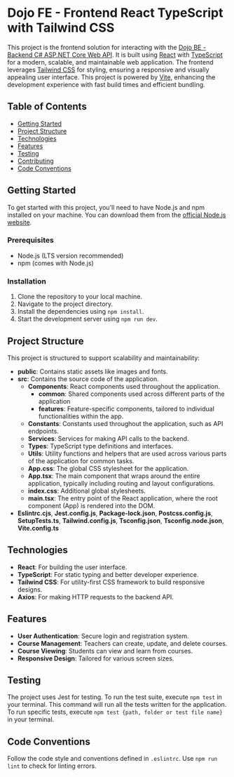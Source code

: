 # Dojo FE - Frontend React TypeScript with Tailwind CSS

This project is the frontend solution for interacting with the
[Dojo BE - Backend C# ASP.NET Core Web API](https://github.com/InFiNet-Code-AB/Dojo-BE). It is built using
[React](https://react.dev/) with [TypeScript](https://www.typescriptlang.org/) for a modern, scalable, and maintainable
web application. The frontend leverages [Tailwind CSS](https://tailwindcss.com/) for styling, ensuring a responsive
and visually appealing user interface. This project is powered by [Vite](https://vitejs.dev/), enhancing the development
experience with fast build times and efficient bundling.

## Table of Contents

- [Getting Started](#getting-started)
- [Project Structure](#project-structure)
- [Technologies](#technologies)
- [Features](#features)
- [Testing](#testing)
- [Contributing](#contributing)
- [Code Conventions](#code-conventions)

## Getting Started

To get started with this project, you'll need to have Node.js and npm installed on your machine. You can download them
from the [official Node.js website](https://nodejs.org/).

### Prerequisites

- Node.js (LTS version recommended)
- npm (comes with Node.js)

### Installation

1. Clone the repository to your local machine.
2. Navigate to the project directory.
3. Install the dependencies using `npm install`.
4. Start the development server using `npm run dev`.

## Project Structure

This project is structured to support scalability and maintainability:

- **public**: Contains static assets like images and fonts.
- **src**: Contains the source code of the application.
  - **Components**: React components used throughout the application.
    - **common**: Shared components used across different parts of the application
    - **features**: Feature-specific components, tailored to individual functionalities within the app.
  - **Constants**: Constants used throughout the application, such as API endpoints.
  - **Services**: Services for making API calls to the backend.
  - **Types**: TypeScript type definitions and interfaces.
  - **Utils**: Utility functions and helpers that are used across various parts of the application for common tasks.
  - **App.css**: The global CSS stylesheet for the application.
  - **App.tsx**: The main component that wraps around the entire application, typically including routing and layout configurations.
  - **index.css**: Additional global stylesheets.
  - **main.tsx**: The entry point of the React application, where the root component (App) is rendered into the DOM.
- **Eslintrc.cjs**, **Jest.config.js**, **Package-lock.json**, **Postcss.config.js**, **SetupTests.ts**, **Tailwind.config.js**, **Tsconfig.json**, **Tsconfig.node.json**, **Vite.config.ts**

## Technologies

- **React**: For building the user interface.
- **TypeScript**: For static typing and better developer experience.
- **Tailwind CSS**: For utility-first CSS framework to build responsive designs.
- **Axios**: For making HTTP requests to the backend API.

## Features

- **User Authentication**: Secure login and registration system.
- **Course Management**: Teachers can create, update, and delete courses.
- **Course Viewing**: Students can view and learn from courses.
- **Responsive Design**: Tailored for various screen sizes.

## Testing

The project uses Jest for testing. To run the test suite, execute `npm test` in your terminal. This command will run all
the tests written for the application. To run specific tests, execute `npm test {path, folder or test file name}` in your
terminal.

## Code Conventions

Follow the code style and conventions defined in `.eslintrc`. Use `npm run lint` to check for linting errors.
